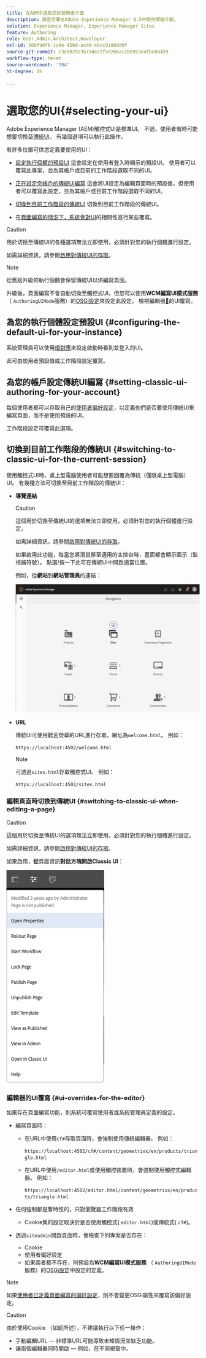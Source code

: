 ```yaml
---
title: 在AEM中選取您的使用者介面
description: 設定您要在Adobe Experience Manager 6.5中使用哪個介面。
solution: Experience Manager, Experience Manager Sites
feature: Authoring
role: User,Admin,Architect,Developer
exl-id: 508f9dfb-1a4e-45bd-acdd-48cc910bdd0f
source-git-commit: c3e9029236734e22f5d266ac26b923eafbe0a459
workflow-type: tm+mt
source-wordcount: '704'
ht-degree: 1%

---
```


# 選取您的UI{#selecting-your-ui}

Adobe Experience Manager (AEM)觸控式UI是標準UI。 不過，使用者有時可能想要切換至[傳統UI](/help/sites-classic-ui-authoring/classicui.md)。 有幾個選項可以執行此操作。

有許多位置可供您定義要使用的UI：

* [設定執行個體的預設UI](#configuring-the-default-ui-for-your-instance)
這會設定在使用者登入時顯示的預設UI。 使用者可以覆寫此專案，並為其帳戶或目前的工作階段選取不同的UI。

* [正在設定您帳戶的傳統UI編寫](/help/sites-authoring/select-ui.md#setting-classic-ui-authoring-for-your-account)
這會將UI設定為編輯頁面時的預設值，但使用者可以覆寫此設定，並為其帳戶或目前工作階段選取不同的UI。

* [切換到目前工作階段的傳統UI](#switching-to-classic-ui-for-the-current-session)
切換到目前工作階段的傳統UI。

* 在[頁面編寫的情況下，系統會對UI](#ui-overrides-for-the-editor)的相關性進行某些覆寫。

>[!CAUTION]
>
>用於切換至傳統UI的各種選項無法立即使用，必須針對您的執行個體進行設定。
>
>如需詳細資訊，請參閱[啟用對傳統UI的存取](/help/sites-administering/enable-classic-ui.md)。

>[!NOTE]
>
>從舊版升級的執行個體會保留傳統UI以供編寫頁面。
>
>升級後，頁面編寫不會自動切換至觸控式UI，但您可以使用&#x200B;**WCM編寫UI模式服務** （ `AuthoringUIMode`服務）的[OSGi設定](/help/sites-deploying/configuring-osgi.md)來設定此設定。 檢視編輯器[&#128279;](#ui-overrides-for-the-editor)的UI覆寫。

## 為您的執行個體設定預設UI {#configuring-the-default-ui-for-your-instance}

系統管理員可以使用[根對應](/help/sites-deploying/osgi-configuration-settings.md#daycqrootmapping)來設定啟動時看到並登入的UI。

此可由使用者預設值或工作階段設定覆寫。

## 為您的帳戶設定傳統UI編寫 {#setting-classic-ui-authoring-for-your-account}

每個使用者都可以存取自己的[使用者偏好設定](/help/sites-authoring/user-properties.md#userpreferences)，以定義他們是否要使用傳統UI來編寫頁面，而不是使用預設的UI。

工作階段設定可覆寫此選項。

## 切換到目前工作階段的傳統UI {#switching-to-classic-ui-for-the-current-session}

使用觸控式UI時，桌上型電腦使用者可能想要回覆為傳統（僅限桌上型電腦） UI。 有幾種方法可切換至目前工作階段的傳統UI：

* **導覽連結**

  >[!CAUTION]
  >
  >這個用於切換至傳統UI的選項無法立即使用，必須針對您的執行個體進行設定。
  >
  >
  >如需詳細資訊，請參閱[啟用對傳統UI的存取](/help/sites-administering/enable-classic-ui.md)。

  如果啟用此功能，每當您將滑鼠移至適用的主控台時，畫面都會顯示圖示（監視器符號）。 點選/按一下此可在傳統UI中開啟適當位置。

  例如，從&#x200B;**網站**&#x200B;到&#x200B;**網站管理員**&#x200B;的連結：

  ![syui-01](assets/syui-01.png)

* **URL**

  傳統UI可使用歡迎熒幕的URL進行存取，網址為`welcome.html`。 例如：

  `https://localhost:4502/welcome.html`

  >[!NOTE]
  >
  >可透過`sites.html`存取觸控式UI。 例如：
  >
  >
  >`https://localhost:4502/sites.html`

### 編輯頁面時切換到傳統UI {#switching-to-classic-ui-when-editing-a-page}

>[!CAUTION]
>
>這個用於切換至傳統UI的選項無法立即使用，必須針對您的執行個體進行設定。
>
>如需詳細資訊，請參閱[啟用對傳統UI的存取](/help/sites-administering/enable-classic-ui.md)。

如果啟用，**從**&#x200B;頁面資訊&#x200B;**對話方塊開啟Classic UI**：

![syui-02](assets/syui-02.png)

### 編輯器的UI覆寫 {#ui-overrides-for-the-editor}

如果存在頁面編寫功能，則系統可覆寫使用者或系統管理員定義的設定。

* 編寫頁面時：

   * 在URL中使用`cf#`存取頁面時，會強制使用傳統編輯器。 例如：

     `https://localhost:4502/cf#/content/geometrixx/en/products/triangle.html`

   * 在URL中使用`/editor.html`或使用觸控裝置時，會強制使用觸控式編輯器。 例如：

     `https://localhost:4502/editor.html/content/geometrixx/en/products/triangle.html`

* 任何強制都是暫時性的，只對瀏覽器工作階段有效

   * Cookie集的設定取決於是否使用觸控式( `editor.html`)或傳統式( `cf#`)。

* 透過`siteadmin`開啟頁面時，會檢查下列專案是否存在：

   * Cookie
   * 使用者偏好設定
   * 如果兩者都不存在，則預設為&#x200B;**WCM編寫UI模式服務** （ `AuthoringUIMode`服務）的[OSGi設定](/help/sites-deploying/configuring-osgi.md)中設定的定義。

>[!NOTE]
>
>如果[使用者已定義頁面編寫的偏好設定](#settingthedefaultauthoringuiforyouraccount)，則不會變更OSGi屬性來覆寫該偏好設定。

>[!CAUTION]
>
>由於使用Cookie （如前所述），不建議執行以下任一操作：
>
>* 手動編輯URL — 非標準URL可能導致未知情況並缺乏功能。
>* 讓兩個編輯器同時開啟 — 例如，在不同視窗中。
